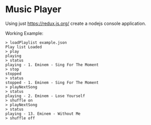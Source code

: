 # Music Player

Using just https://redux.js.org/ create a nodejs console application.


Working Example:

```
> loadPlaylist example.json
Play list Loaded
> play
playing
> status
playing - 1. Eminem - Sing For The Moment
> stop
stopped
> status
stopped - 1. Eminem - Sing For The Moment
> playNextSong
> status
playing - 2. Eminem - Lose Yourself 
> shuffle on
> playNextSong
> status
playing - 13. Eminem - Without Me
> shuffle off
```

